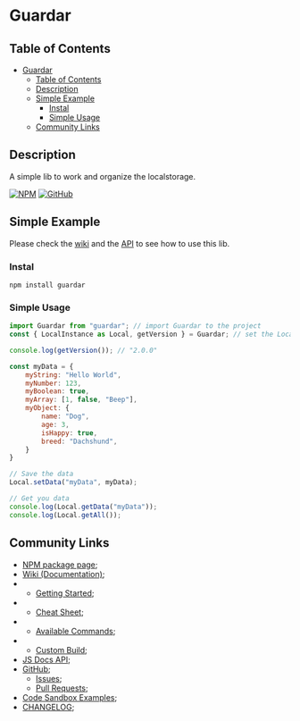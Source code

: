 # Guardar

## Table of Contents
- [Guardar](#guardar)
	- [Table of Contents](#table-of-contents)
	- [Description](#description)
	- [Simple Example](#simple-example)
		- [Instal](#instal)
		- [Simple Usage](#simple-usage)
	- [Community Links](#community-links)

## Description

A simple lib to work and organize the localstorage.

[![NPM](https://img.shields.io/badge/npm-CB3837?style=for-the-badge&logo=npm&logoColor=white)](https://www.npmjs.com/package/guardar)
[![GitHub](https://img.shields.io/badge/github-CB3837?style=for-the-badge&logo=github&logoColor=white)](https://github.com/201flaviosilva-labs/Guardar)


## Simple Example

Please check the [wiki](https://github.com/201flaviosilva-labs/Guardar/wiki) and the [API](https://201flaviosilva-labs.github.io/Guardar/) to see how to use this lib.

### Instal

`npm install guardar`

### Simple Usage

```javascript
import Guardar from "guardar"; // import Guardar to the project
const { LocalInstance as Local, getVersion } = Guardar; // set the LocalInstance as Local and get the version of the library

console.log(getVersion()); // "2.0.0"

const myData = {
	myString: "Hello World",
	myNumber: 123,
	myBoolean: true,
	myArray: [1, false, "Beep"],
	myObject: {
		name: "Dog",
		age: 3,
		isHappy: true,
		breed: "Dachshund",
	}
}

// Save the data
Local.setData("myData", myData);

// Get you data
console.log(Local.getData("myData"));
console.log(Local.getAll());
```

## Community Links
- [NPM package page](https://www.npmjs.com/package/guardar);
- [Wiki (Documentation)](https://github.com/201flaviosilva-labs/Guardar/wiki);
- - [Getting Started](https://github.com/201flaviosilva-labs/Guardar/wiki/GetStarted);
- - [Cheat Sheet](https://github.com/201flaviosilva-labs/Guardar/wiki/CheatSheet);
- - [Available Commands](https://github.com/201flaviosilva-labs/Guardar/wiki/AvailableCommands);
- - [Custom Build](https://github.com/201flaviosilva-labs/Guardar/wiki/CustomBuild);
- [JS Docs API](https://201flaviosilva-labs.github.io/Guardar/);
- [GitHub](https://github.com/201flaviosilva-labs/Guardar);
  - [Issues](https://github.com/201flaviosilva-labs/Guardar/issues);
  - [Pull Requests](https://github.com/201flaviosilva-labs/Guardar/pulls);
- [Code Sandbox Examples](https://codesandbox.io/examples/package/guardar);
- [CHANGELOG](./CHANGELOG.md);
